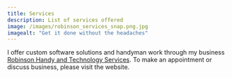 ```yaml
---
title: Services
description: List of services offered
image: /images/robinson_services_snap.png.jpg
imagealt: "Get it done without the headaches"
---
```


I offer custom software solutions and handyman work  through my business
<a href="https://rhtservices.net" target="_blank">Robinson Handy and Technology Services</a>. To 
make an appointment or discuss business, please visit the website.

